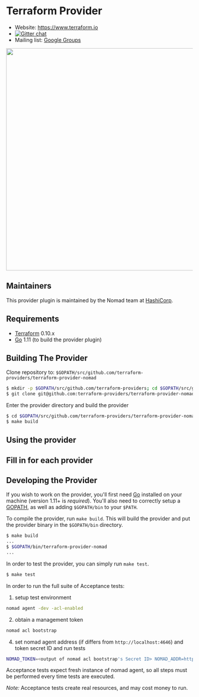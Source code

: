 Terraform Provider
==================

- Website: https://www.terraform.io
- [![Gitter chat](https://badges.gitter.im/hashicorp-terraform/Lobby.png)](https://gitter.im/hashicorp-terraform/Lobby)
- Mailing list: [Google Groups](http://groups.google.com/group/terraform-tool)

<img src="https://cdn.rawgit.com/hashicorp/terraform-website/master/content/source/assets/images/logo-hashicorp.svg" width="600px">

Maintainers
-----------

This provider plugin is maintained by the Nomad team at [HashiCorp](https://www.hashicorp.com/).

Requirements
------------

-	[Terraform](https://www.terraform.io/downloads.html) 0.10.x
-	[Go](https://golang.org/doc/install) 1.11 (to build the provider plugin)

Building The Provider
---------------------

Clone repository to: `$GOPATH/src/github.com/terraform-providers/terraform-provider-nomad`

```sh
$ mkdir -p $GOPATH/src/github.com/terraform-providers; cd $GOPATH/src/github.com/terraform-providers
$ git clone git@github.com:terraform-providers/terraform-provider-nomad
```

Enter the provider directory and build the provider

```sh
$ cd $GOPATH/src/github.com/terraform-providers/terraform-provider-nomad
$ make build
```

Using the provider
----------------------
## Fill in for each provider

Developing the Provider
---------------------------

If you wish to work on the provider, you'll first need [Go](http://www.golang.org) installed on your machine (version 1.11+ is *required*). You'll also need to correctly setup a [GOPATH](http://golang.org/doc/code.html#GOPATH), as well as adding `$GOPATH/bin` to your `$PATH`.

To compile the provider, run `make build`. This will build the provider and put the provider binary in the `$GOPATH/bin` directory.

```sh
$ make build
...
$ $GOPATH/bin/terraform-provider-nomad
...
```

In order to test the provider, you can simply run `make test`.

```sh
$ make test
```

In order to run the full suite of Acceptance tests:

1. setup test environment
  ```sh
  nomad agent -dev -acl-enabled
  ```

2. obtain a management token
  ```sh
  nomad acl bootstrap
  ```

4. set nomad agent address (if differs from `http://localhost:4646`) and token secret ID and run tests
  ```sh
  NOMAD_TOKEN=<output of nomad acl bootstrap's Secret ID> NOMAD_ADDR=http://<host>:<port> make testacc
  ```

Acceptance tests expect fresh instance of nomad agent, so all steps must be performed every time tests are executed. 

*Note:* Acceptance tests create real resources, and may cost money to run.
